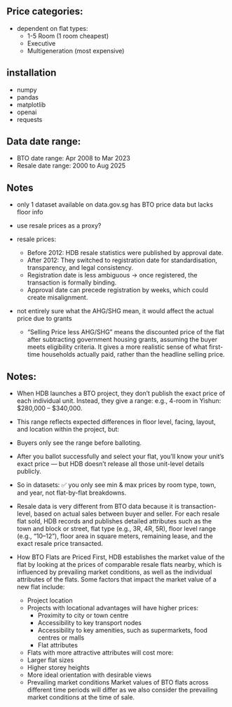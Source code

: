 ## Price categories:
- dependent on flat types:
    - 1-5 Room (1 room cheapest)
    - Executive
    - Multigeneration (most expensive)


## installation
- numpy
- pandas
- matplotlib
- openai
- requests


## Data date range:
- BTO date range:  Apr 2008 to Mar 2023
- Resale date range: 2000 to Aug 2025


## Notes
- only 1 dataset available on data.gov.sg has BTO price data but lacks floor info
- use resale prices as a proxy?
- resale prices:
    - Before 2012: HDB resale statistics were published by approval date.
    - After 2012: They switched to registration date for standardisation, transparency, and legal consistency.
    - Registration date is less ambiguous → once registered, the transaction is formally binding.
    - Approval date can precede registration by weeks, which could create misalignment.
  
- not entirely sure what the AHG/SHG mean, it would affect the actual price due to grants 
    - “Selling Price less AHG/SHG” means the discounted price of the flat after subtracting government housing grants, assuming the buyer meets eligibility criteria. It gives a more realistic sense of what first-time households actually paid, rather than the headline selling price.



## Notes:
- When HDB launches a BTO project, they don’t publish the exact price of each individual unit. Instead, they give a range:
e.g., 4-room in Yishun: $280,000 – $340,000.
- This range reflects expected differences in floor level, facing, layout, and location within the project, but:
- Buyers only see the range before balloting.
- After you ballot successfully and select your flat, you’ll know your unit’s exact price — but HDB doesn’t release all those unit-level details publicly.
- So in datasets: ✅ you only see min & max prices by room type, town, and year, not flat-by-flat breakdowns.

- Resale data is very different from BTO data because it is transaction-level, based on actual sales between buyer and seller. For each resale flat sold, HDB records and publishes detailed attributes such as the town and block or street, flat type (e.g., 3R, 4R, 5R), floor level range (e.g., “10–12”), floor area in square meters, remaining lease, and the exact resale price transacted.

- How BTO Flats are Priced
First, HDB establishes the market value of the flat by looking at the prices of comparable resale flats nearby, which is influenced by prevailing market conditions, as well as the individual attributes of the flats. Some factors that impact the market value of a new flat include:
    - Project location
    - Projects with locational advantages will have higher prices:
        * Proximity to city or town centre
        * Accessibility to key transport nodes
        * Accessibility to key amenities, such as supermarkets, food centres or malls
        * Flat attributes
    - Flats with more attractive attributes will cost more:
    - Larger flat sizes
    - Higher storey heights
    - More ideal orientation with desirable views
    - Prevailing market conditions	Market values of BTO flats across different time periods will differ as we also consider the prevailing market conditions at the time of sale.

